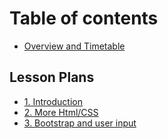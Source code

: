 # Table of contents

* [Overview and Timetable](README.md)

## Lesson Plans

* [1. Introduction](lesson-plans/introduction.md)
* [2. More Html/CSS](lesson-plans/2.-more-html-css.md)
* [3. Bootstrap and user input](lesson-plans/3.-bootstrap-and-user-input.md)

